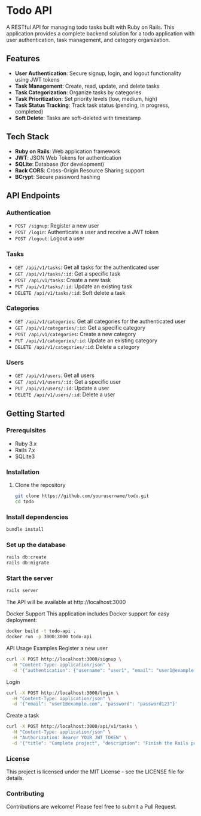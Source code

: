 # Todo API

A RESTful API for managing todo tasks built with Ruby on Rails. This application provides a complete backend solution for a todo application with user authentication, task management, and category organization.

## Features

- **User Authentication**: Secure signup, login, and logout functionality using JWT tokens
- **Task Management**: Create, read, update, and delete tasks
- **Task Categorization**: Organize tasks by categories
- **Task Prioritization**: Set priority levels (low, medium, high)
- **Task Status Tracking**: Track task status (pending, in progress, completed)
- **Soft Delete**: Tasks are soft-deleted with timestamp

## Tech Stack

- **Ruby on Rails**: Web application framework
- **JWT**: JSON Web Tokens for authentication
- **SQLite**: Database (for development)
- **Rack CORS**: Cross-Origin Resource Sharing support
- **BCrypt**: Secure password hashing

## API Endpoints

### Authentication

- `POST /signup`: Register a new user
- `POST /login`: Authenticate a user and receive a JWT token
- `POST /logout`: Logout a user

### Tasks

- `GET /api/v1/tasks`: Get all tasks for the authenticated user
- `GET /api/v1/tasks/:id`: Get a specific task
- `POST /api/v1/tasks`: Create a new task
- `PUT /api/v1/tasks/:id`: Update an existing task
- `DELETE /api/v1/tasks/:id`: Soft delete a task

### Categories

- `GET /api/v1/categories`: Get all categories for the authenticated user
- `GET /api/v1/categories/:id`: Get a specific category
- `POST /api/v1/categories`: Create a new category
- `PUT /api/v1/categories/:id`: Update an existing category
- `DELETE /api/v1/categories/:id`: Delete a category

### Users

- `GET /api/v1/users`: Get all users
- `GET /api/v1/users/:id`: Get a specific user
- `PUT /api/v1/users/:id`: Update a user
- `DELETE /api/v1/users/:id`: Delete a user

## Getting Started

### Prerequisites

- Ruby 3.x
- Rails 7.x
- SQLite3

### Installation

1. Clone the repository
   ```bash
   git clone https://github.com/yourusername/todo.git
   cd todo

### Install dependencies

```bash
bundle install
```

### Set up the database

```bash
rails db:create
rails db:migrate
```

### Start the server

```bash
rails server
```

The API will be available at http://localhost:3000

Docker Support
This application includes Docker support for easy deployment:

```bash
docker build -t todo-api .
docker run -p 3000:3000 todo-api
```  

API Usage Examples
Register a new user

```bash
curl -X POST http://localhost:3000/signup \
  -H "Content-Type: application/json" \
  -d '{"authentication": {"username": "user1", "email": "user1@example.com", "password": "password123"}}'
```

Login

```bash
curl -X POST http://localhost:3000/login \
  -H "Content-Type: application/json" \
  -d '{"email": "user1@example.com", "password": "password123"}'
```

Create a task

```bash
curl -X POST http://localhost:3000/api/v1/tasks \
  -H "Content-Type: application/json" \
  -H "Authorization: Bearer YOUR_JWT_TOKEN" \
  -d '{"title": "Complete project", "description": "Finish the Rails project", "priority": "high", "status": "pending", "due_date": "2023-12-31"}'
```


### License
This project is licensed under the MIT License - see the LICENSE file for details.

### Contributing
Contributions are welcome! Please feel free to submit a Pull Request.

